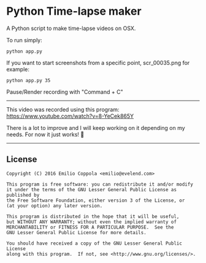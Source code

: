 # Python Time-lapse maker
A Python script to make time-lapse videos on OSX.

To run simply:
```
python app.py
```

If you want to start screenshots from a specific point, scr_00035.png for example:
```
python app.py 35
```


Pause/Render recording with "Command + C"

---

This video was recorded using this program:
https://www.youtube.com/watch?v=8-YeCek865Y

There is a lot to improve and I will keep working on it depending on my needs. For now it just works! :tada:

---

## License
```
Copyright (C) 2016 Emilio Coppola <emilio@evelend.com>

This program is free software: you can redistribute it and/or modify
it under the terms of the GNU Lesser General Public License as published by
the Free Software Foundation, either version 3 of the License, or
(at your option) any later version.

This program is distributed in the hope that it will be useful,
but WITHOUT ANY WARRANTY; without even the implied warranty of
MERCHANTABILITY or FITNESS FOR A PARTICULAR PURPOSE.  See the
GNU Lesser General Public License for more details.

You should have received a copy of the GNU Lesser General Public License
along with this program.  If not, see <http://www.gnu.org/licenses/>.
```